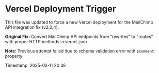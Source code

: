 # Vercel Deployment Trigger

This file was updated to force a new Vercel deployment for the MailChimp API integration fix (v2.2.4).

**Original Fix:** Convert MailChimp API endpoints from "rewrites" to "routes" with proper HTTP methods in vercel.json

**Note:** Previous attempt failed due to schema validation error with `$comment` property

Timestamp: 2025-03-11 20:38
